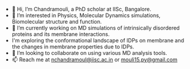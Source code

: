 - 👋 Hi, I’m Chandramouli, a PhD scholar at IISc, Bangalore.
- 👀 I’m interested in Physics, Molecular Dynamics simulations, Biomolecular structure and function.
- 🌱 I’m currently working on MD simulations of intrinsically disordered proteins and its membrane interactions. 
- I'm exploring the conformational landscape of IDPs on membrane and the changes in membrane properties due to IDPs.
- 💞️ I’m looking to collaborate on using various MD analysis tools. 
- 📫 Reach me at nchandramoul@iisc.ac.in or mouli15.py@gmail.com

<!---
mouli-njr/mouli-njr is a ✨ special ✨ repository because its `README.md` (this file) appears on your GitHub profile.
You can click the Preview link to take a look at your changes.
--->
